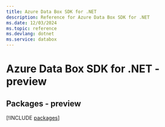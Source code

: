 ```yaml
---
title: Azure Data Box SDK for .NET
description: Reference for Azure Data Box SDK for .NET
ms.date: 12/03/2024
ms.topic: reference
ms.devlang: dotnet
ms.service: databox
---
```

# Azure Data Box SDK for .NET - preview
## Packages - preview
[!INCLUDE [packages](data-box-index.md)]